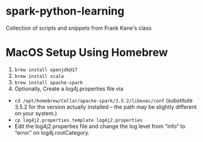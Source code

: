 # spark-python-learning
Collection of scripts and snippets from Frank Kane's class

# MacOS Setup Using Homebrew
1. `brew install openjdk@17`
2. `brew install scala`
3. `brew install apache-spark`
4. Optionally, Create a log4j.properties file via
- `cd /opt/homebrew/Cellar/apache-spark/3.5.2/libexec/conf`  (substitute 3.5.2 for the version actually installed – the path may be slightly different on your system.)
- `cp log4j2.properties.template log4j2.properties`
- Edit the log4j2.properties file and change the log level from “info” to “error” on log4j.rootCategory.
